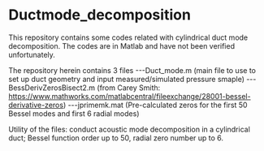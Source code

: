 # Ductmode_decomposition
This repository contains some codes related with cylindrical duct mode decomposition. The codes are in Matlab and have not been verified unfortunately.

The repository herein contains 3 files
---Duct_mode.m  (main file to use to set up duct geometry and input measured/simulated pressure smaple)
---BessDerivZerosBisect2.m  (from Carey Smith: https://www.mathworks.com/matlabcentral/fileexchange/28001-bessel-derivative-zeros)
---jprimemk.mat  (Pre-calculated zeros for the first 50 Bessel modes and first 6 radial modes)


Utility of the files: conduct acoustic mode decomposition in a cylindrical duct; Bessel function order up to 50, radial zero number up to 6.


